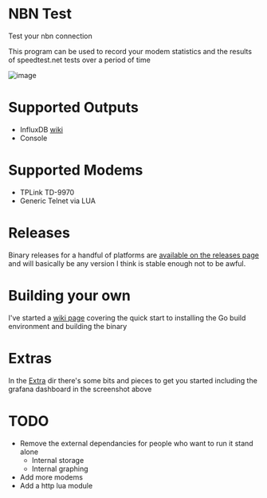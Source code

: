 # NBN Test
Test your nbn connection

This program can be used to record your modem statistics and the results of speedtest.net tests over a period of time

![image](https://user-images.githubusercontent.com/506680/32878365-73ba8f06-caf1-11e7-8cb3-823e6a09708d.png)

# Supported Outputs

* InfluxDB [wiki](https://github.com/freman/nbntest/wiki/Output-InfluxDB)
* Console

# Supported Modems

* TPLink TD-9970
* Generic Telnet via LUA

# Releases

Binary releases for a handful of platforms are [available on the releases page](https://github.com/freman/nbntest/releases) and will basically be any version I think is stable enough not to be awful.

# Building your own

I've started a [wiki page](https://github.com/freman/nbntest/wiki/Developing-Building) covering the quick start to installing the Go build environment and building the binary

# Extras

In the [Extra](extra) dir there's some bits and pieces to get you started including the grafana dashboard in the
screenshot above

# TODO

* Remove the external dependancies for people who want to run it stand alone
  * Internal storage
  * Internal graphing
* Add more modems
* Add a http lua module
